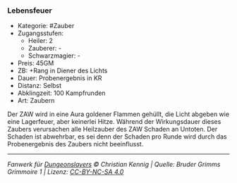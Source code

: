 ### Lebensfeuer

- Kategorie: #Zauber
- Zugangsstufen:
  - Heiler: 2
  - Zauberer: -
  - Schwarzmagier: -
- Preis: 45GM
- ZB: +Rang in Diener des Lichts
- Dauer: Probenergebnis in KR
- Distanz: Selbst
- Abklingzeit: 100 Kampfrunden
- Art: Zaubern



Der ZAW wird in eine Aura goldener Flammen gehüllt, die Licht abgeben wie eine Lagerfeuer, aber keinerlei Hitze. Während der Wirkungsdauer dieses Zaubers verursachen alle Heilzauber des ZAW Schaden an Untoten. Der Schaden ist abwehrbar, es sei denn der Schaden pro Runde wird durch das Probenergebnis des Zaubers nicht beeinflusst.

---

_Fanwerk für [Dungeonslayers](https://www.dungeonslayers.net/) © Christian Kennig | Quelle: Bruder Grimms Grimmoire 1 | Lizenz: [CC-BY-NC-SA 4.0](https://creativecommons.org/licenses/by-nc-sa/4.0/deed.de)_
